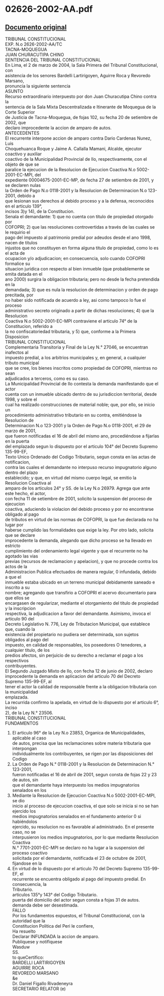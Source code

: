 
02626-2002-AA.pdf
=================
  
[Documento original](https://tc.gob.pe/jurisprudencia/2004/02626-2002-AA.pdf)  
---  
TRIBUNAL CONSTITUCIONAL  
EXP. N.o 2626-2002-AA/TC  
TACNA-MOQUEGUA  
JUAN CHURACUTIPA CHINO  
SENTENCIA DEL TRIBUNAL CONSTITUCIONAL  
En Lima, el 2 de marzo de 2004, la Sala Primera del Tribunal Constitucional, con  
asistencia de los senores Bardelli Lartirigoyen, Aguirre Roca y Revoredo Marsano,  
pronuncia la siguiente sentencia  
ASUNTO  
Recurso extraordinario interpuesto por don Juan Churacutipa Chino contra la  
sentencia de la Sala Mixta Descentralizada e Itinerante de Moquegua de la Corte Superior  
de Justicia de Tacna-Moquegua, de fojas 102, su fecha 20 de setiembre de 2002, que  
declaro improcedente la accion de amparo de autos.  
ANTECEDENTES  
El recurrente interpone accion de amparo contra Dario Cardenas Nunez, Luis  
Choquehuanca Roque y Jaime A. Callalla Mamani, Alcalde, ejecutor coactivo y auxiliar  
coactivo de la Municipalidad Provincial de Ilo, respectivamente, con el objeto de que se  
paralice la ejecucion de la Resolucion de Ejecucion Coactiva N.o 5002-2001-EC-MPI, del  
expediente 00004675-2001-EC-MP, de fecha 27 de setiembre de 2001, y se declaren nulas  
la Orden de Pago N.o 0118-2001 y la Resolucion de Determinacion N.o 123-2001, debido a  
que lesionan sus derechos al debido proceso y a la defensa, reconocidos en el articulo 139°,  
incisos 3)y 14), de la Constitucion.  
Senala el demandante: 1) que no cuenta con titulo de propiedad otorgado por  
COFOPRI; 2) que las resoluciones controvertidas a través de las cuales se le requirio el  
pago del impuesto al patrimonio predial por adeudos desde el ano 1998, nacen de titulos  
injustos que no constituyen en forma alguna titulo de propiedad, como lo es el acta de  
ocupacion y/o adjudicacion; en consecuencia, solo cuando COFOPRI formalice su  
situacion juridica con respecto al bien inmueble (que probablemente se emita datada en el  
ano 2000) surgira la obligacion tributaria; pero no desde la fecha pretendida en la  
demandada; 3) que es nula la resolucion de determinacion y orden de pago precitada, por  
no haber sido notificada de acuerdo a ley, asi como tampoco lo fue el proceso  
administrativo secreto originado a partir de dichas resoluciones; 4) que la Resolucion  
Coactiva N.o 5002-2001-EC-MPI contraviene el articulo 74° de la Constitucion, referido a  
la no confiscatoriedad tributaria, y 5) que, conforme a la Primera Disposicion  
TRIBUNAL CONSTITUCIONAL  
Complementaria Transitoria y Final de la Ley N.° 27046, se encuentran inafectos al  
impuesto predial, a los arbitrios municipales y, en general, a cualquier tributo municipal  
que se cree, los bienes inscritos como propiedad de COFOPRI, mientras no sean  
adjudicados a terceros, como es su caso.  
La Municipalidad Provincial de Ilo contesta la demanda manifestando que el actor  
cuenta con un inmueble ubicado dentro de su jurisdiccion territorial, desde 1998, y sobre el  
cual ha realizado construcciones de material noble; que, por ello, se inicio un  
procedimiento administrativo tributario en su contra, emitiéndose la Resolucion de  
Determinacion N.o 123-2001 y la Orden de Pago N.o 0118-2001, el 29 de marzo de 2001,  
que fueron notificadas el 16 de abril del mismo ano, procediéndose a fijarlas en la puerta  
del emplazado segun lo dispuesto por el articulo 104° del Decreto Supremo 135-99-EF,  
Texto Unico Ordenado del Codigo Tributario, segun consta en las actas de notificacion,  
contra las cuales el demandante no interpuso recurso impugnatorio alguno dentro del plazo  
establecido; y que, en virtud del mismo cuerpo legal, se emitio la Resolucion Coactiva al  
amparo de los articulos 24° y SS. de la Ley N.o 26979. Agrega que ante este hecho, el actor,  
con fecha 11 de setiembre de 2001, solicito la suspension del proceso de ejecucion  
coactiva, aduciendo la violacion del debido proceso y por no encontrarse obligado al pago  
de tributos en virtud de las normas de COFOPRI, la que fue declarada no ha lugar por  
haberse cumplido las formalidades que exige la ley. Por otro lado, solicita que se declare  
improcedente la demanda, alegando que dicho proceso se ha llevado en estricto  
cumplimiento del ordenamiento legal vigente y que el recurrente no ha agotado las vias  
previas (recursos de reclamacion y apelacion), y que no procede contra los actos de la  
Administracion Publica efectuados de manera regular, 0 infundada, debido a que el  
inmueble estaba ubicado en un terreno municipal debidamente saneado e inscrito a su  
nombre; agregando que transfirio a COFOPRI el acervo documentario para que ellos se  
encargasen de regularizar, mediante el otorgamiento del titulo de propiedad y la inscripcion  
respectiva, la adjudicacion a favor del demandante. Asimismo, invoca el articulo 90 del  
Decreto Legislativo N. 776, Ley de Tributacion Municipal, que establece que, cuando la  
existencia del propietario no pudiera ser determinada, son sujetos obligados al pago del  
impuesto, en calidad de responsables, los poseedores O tenedores, a cualquier titulo, de los  
predios afectos, sin perjuicio de su derecho a reclamar el pago a los respectivos  
contribuyentes.  
El Segundo Juzgado Mixto de Ilo, con fecha 12 de junio de 2002, declaro  
improcedente la demanda en aplicacion del articulo 70 del Decreto Supremo 135-99-EF, al  
tener el actor la calidad de responsable frente a la obligacion tributaria con la municipalidad  
emplazada.  
La recurrida confirmo la apelada, en virtud de lo dispuesto por el articulo 6°, inciso  
2), de la Ley N.° 23506.  
TRIBUNAL CONSTITUCIONAL  
FUNDAMENTOS  
1. El articulo 96° de la Ley N.o 23853, Organica de Municipalidades, aplicable al caso  
de autos, precisa que las reclamaciones sobre materia tributaria que interpongan  
individualmente los contribuyentes, se rigen por las disposiciones del Codigo  
2. La Orden de Pago N.° 0118-2001 y la Resolucion de Determinacion N.° 123-2001,  
fueron notificadas el 16 de abril de 2001, segun consta de fojas 22 y 23 de autos, sin  
que el demandante haya interpuesto los medios impugnatorios senalados en los  
3. Mediante la Resolucion de Ejecucion Coactiva N.o 5002-2001-EC-MPI, se dio  
inicio al proceso de ejecucion coactiva, el que solo se inicia si no se han ejercido los  
medios impugnatorios senalados en el fundamento anterior 0 si habiéndolos  
ejercido, su resolucion no es favorable al administrado. En el presente caso, no se  
interpusieron los medios impugnatorios, por lo que mediante Resolucion Coactiva  
N.° 7701-2001-EC-MPI se declaro no ha lugar a la suspension del proceso coactivo  
solicitada por el demandante, notificada el 23 de octubre de 2001, fijandose en la  
4. En virtud de lo dispuesto por el articulo 70 del Decreto Supremo 135-99-EF, el  
recurrente se encuentra obligado al pago del impuesto predial. En consecuencia, la  
Tributario.  
articulos 135°y 143° del Codigo Tributario.  
puerta del domicilio del actor segun consta a fojas 31 de autos.  
demanda debe ser desestimada.  
FALLO  
Por los fundamentos expuestos, el Tribunal Constitucional, con la autoridad que la  
Constitucion Politica del Peri le confiere,  
Ha resuelto  
Declarar INFUNDADA la accion de amparo.  
Publiquese y notifiquese  
Wasduw  
SS.  
to queCertifico:  
BARDELLI LARTIRIGOYEN  
AGUIRRE ROCA  
REVOREDO MARSANO  
&e  
Dr. Daniel Figallo Rivadeneyra  
SECRETARIO RELATOR (e)